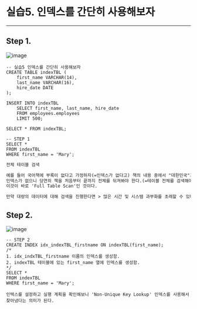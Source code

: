 # 실습5. 인덱스를 간단히 사용해보자

---

## Step 1.
![image](https://user-images.githubusercontent.com/86516594/172355579-9992b065-7e1b-4939-b788-64ccc4f20b2b.png)

```mysql
-- 실습5 인덱스를 간단히 사용해보자
CREATE TABLE indexTBL (
    first_name VARCHAR(14),
    last_name VARCHAR(16),
    hire_date DATE
);
    
INSERT INTO indexTBL
	SELECT first_name, last_name, hire_date
    FROM employees.employees
    LIMIT 500;
    
SELECT * FROM indexTBL;

-- STEP 1
SELECT *
FROM indexTBL
WHERE first_name = 'Mary';
```

```markdown
전체 테이블 검색

예를 들어 국어책에 부록이 없다고 가정하자(=인덱스가 없다고) 책의 내용 중에서 "대한민국"과 관련된 내용을 찾아야 한다면?
인덱스가 없으니 당연히 책을 처음부터 끝까지 전체를 뒤져봐야 한다.(=테이블 전체를 검색해야 한다.)
이것이 바로 'Full Table Scan'인 것이다.

만약 대량의 데이터에 대해 검색을 진행한다면 > 많은 시간 및 시스템 과부화를 초래할 수 있다.
```


## Step 2.
![image](https://user-images.githubusercontent.com/86516594/172355774-27a4b673-a27b-47f5-8d88-41bca1b2ada8.png)

```mysql
-- STEP 2
CREATE INDEX idx_indexTBL_firstname ON indexTBL(first_name); 
/* 
1. idx_indxTBL_firstname 이름의 인덱스를 생성함.
2. indexTBL 테이블에 있는 first_name 열에 인덱스를 생성함.
*/
SELECT *
FROM indexTBL
WHERE first_name = 'Mary';
```

```
인텍스를 설정하고 실행 계획을 확인해보니 'Non-Unique Key Lookup' 인덱스를 사용해서 찾아냈다는 의미가 된다.
```

